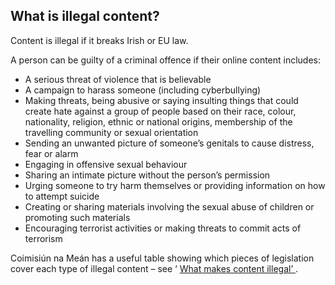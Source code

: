 ##  What is illegal content?

Content is illegal if it breaks Irish or EU law.

A person can be guilty of a criminal offence if their online content includes:

  * A serious threat of violence that is believable 
  * A campaign to harass someone (including cyberbullying) 
  * Making threats, being abusive or saying insulting things that could create hate against a group of people based on their race, colour, nationality, religion, ethnic or national origins, membership of the travelling community or sexual orientation 
  * Sending an unwanted picture of someone’s genitals to cause distress, fear or alarm 
  * Engaging in offensive sexual behaviour 
  * Sharing an intimate picture without the person’s permission 
  * Urging someone to try harm themselves or providing information on how to attempt suicide 
  * Creating or sharing materials involving the sexual abuse of children or promoting such materials 
  * Encouraging terrorist activities or making threats to commit acts of terrorism 

Coimisiún na Meán has a useful table showing which pieces of legislation cover
each type of illegal content – see ‘ [ What makes content illegal’
](https://www.cnam.ie/online-safety/) .

